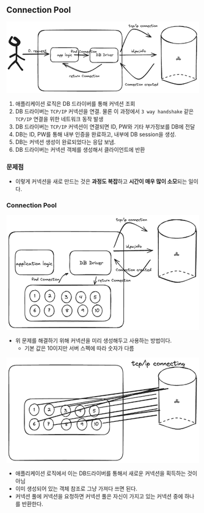 
## Connection Pool
![이미지 로드 실패](/Excalidraw/png/connection.png)
1. 애플리케이션 로직은 DB 드라이버를 통해 커넥션 조회
2. DB 드라이버는 `TCP/IP` 커넥션을 연결. 물론 이 과정에서 `3 way handshake` 같은 `TCP/IP` 연결을 위한 네트워크 동작 발생
3. DB 드라이버는 `TCP/IP` 커넥션이 연결되면 ID, PW와 기타 부가정보를 DB에 전달
4. DB는 ID, PW를 통해 내부 인증을 완료하고, 내부에 DB session을 생성.
5. DB는 커넥션 생성이 완료되었다는 응답 보냄.
6. DB 드라이버는 커넥션 객체를 생성해서 클라이언트에 반환

### 문제점
- 이렇게 커넥션을 새로 만드는 것은 **과정도 복잡**하고 **시간이 매우 많이 소모**되는 일이다.
### Connection Pool
![이미지 로드 실패](/Excalidraw/png/connectionPool.png)
- 위 문제를 해결하기 위해 커넥션을 미리 생성해두고 사용하는 방법이다.
	- 기본 값은 10이지만 서버 스펙에 따라 숫자가 다름

![이미지 로드 실패](/Excalidraw/png/connectingPool.png)
- 애플리케이션 로직에서 이는 DB드라이버를 통해서 새로운 커넥션을 획득하는 것이 아님
- 이미 생성되어 있는 객체 참조로 그냥 가져다 쓰면 된다.
- 커넥션 풀에 커넥션을 요청하면 커넥션 풀은 자신이 가지고 있는 커넥션 중에 하나를 반환한다.